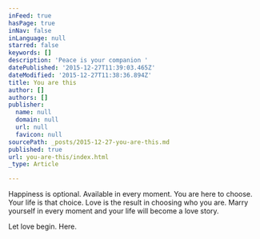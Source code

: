 ```yaml
---
inFeed: true
hasPage: true
inNav: false
inLanguage: null
starred: false
keywords: []
description: 'Peace is your companion '
datePublished: '2015-12-27T11:39:03.465Z'
dateModified: '2015-12-27T11:38:36.894Z'
title: You are this
author: []
authors: []
publisher:
  name: null
  domain: null
  url: null
  favicon: null
sourcePath: _posts/2015-12-27-you-are-this.md
published: true
url: you-are-this/index.html
_type: Article

---
```

Happiness is optional. Available in every moment. You are here to choose. Your life is that choice. Love is the result in choosing who you are. Marry yourself in every moment and your life will become a love story. 

Let love begin. Here.